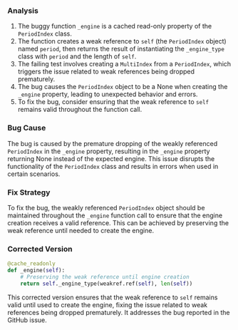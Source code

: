 ### Analysis
1. The buggy function `_engine` is a cached read-only property of the `PeriodIndex` class.
2. The function creates a weak reference to `self` (the `PeriodIndex` object) named `period`, then returns the result of instantiating the `_engine_type` class with `period` and the length of `self`.
3. The failing test involves creating a `MultiIndex` from a `PeriodIndex`, which triggers the issue related to weak references being dropped prematurely.
4. The bug causes the `PeriodIndex` object to be a None when creating the `_engine` property, leading to unexpected behavior and errors.
5. To fix the bug, consider ensuring that the weak reference to `self` remains valid throughout the function call.

### Bug Cause
The bug is caused by the premature dropping of the weakly referenced `PeriodIndex` in the `_engine` property, resulting in the `_engine` property returning None instead of the expected engine. This issue disrupts the functionality of the `PeriodIndex` class and results in errors when used in certain scenarios.

### Fix Strategy
To fix the bug, the weakly referenced `PeriodIndex` object should be maintained throughout the `_engine` function call to ensure that the engine creation receives a valid reference. This can be achieved by preserving the weak reference until needed to create the engine.

### Corrected Version
```python
@cache_readonly
def _engine(self):
    # Preserving the weak reference until engine creation
    return self._engine_type(weakref.ref(self), len(self))
``` 

This corrected version ensures that the weak reference to `self` remains valid until used to create the engine, fixing the issue related to weak references being dropped prematurely. It addresses the bug reported in the GitHub issue.